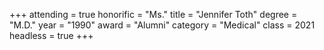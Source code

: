 +++
attending = true
honorific = "Ms."
title     = "Jennifer Toth"
degree    = "M.D."
year      = "1990"
award     = "Alumni"
category  = "Medical"
class     = 2021
headless  = true
+++

